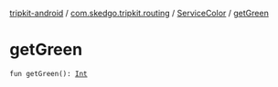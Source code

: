 [tripkit-android](../../index.md) / [com.skedgo.tripkit.routing](../index.md) / [ServiceColor](index.md) / [getGreen](./get-green.md)

# getGreen

`fun getGreen(): `[`Int`](https://kotlinlang.org/api/latest/jvm/stdlib/kotlin/-int/index.html)